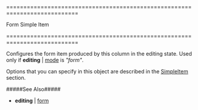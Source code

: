<!--**
/*-------------------------------------------
    Auto-generated file. Do not modify.
-------------------------------------------

**-->
===========================================================================
<!--type-->Form Simple Item<!--/type-->
===========================================================================

<!--shortDescription-->
Configures the form item produced by this column in the editing state. Used only if **editing** | [mode]({basewidgetpath}/Configuration/editing/#mode) is *"form"*.
<!--/shortDescription-->

<!--fullDescription-->
Options that you can specify in this object are described in the [SimpleItem](/Documentation/ApiReference/UI_Widgets/dxForm/Item_Types/SimpleItem/) section.

#####See Also#####
- **editing** | [form]({basewidgetpath}/Configuration/editing/#form)
<!--/fullDescription-->